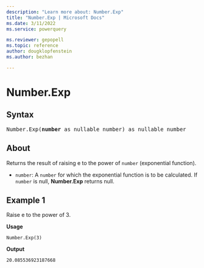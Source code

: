 ```yaml
---
description: "Learn more about: Number.Exp"
title: "Number.Exp | Microsoft Docs"
ms.date: 3/11/2022
ms.service: powerquery

ms.reviewer: gepopell
ms.topic: reference
author: dougklopfenstein
ms.author: bezhan

---
```

# Number.Exp

## Syntax

<pre>
Number.Exp(<b>number</b> as nullable number) as nullable number
</pre>
  
## About

Returns the result of raising e to the power of `number` (exponential function).

* `number`: A `number` for which the exponential function is to be calculated. If `number` is null, **Number.Exp** returns null.

## Example 1

Raise e to the power of 3.

**Usage**

```powerquery-m
Number.Exp(3)
```

**Output**

`20.085536923187668`
